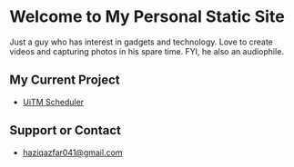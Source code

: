 # Welcome to My Personal Static Site

Just a guy who has interest in gadgets and technology. Love to create videos and capturing photos in his spare time. FYI, he also an audiophile.

## My Current Project

- [UiTM Scheduler](https://play.google.com/store/apps/details?id=com.ajeeq.uitmscheduler)

## Support or Contact

- haziqazfar041@gmail.com
